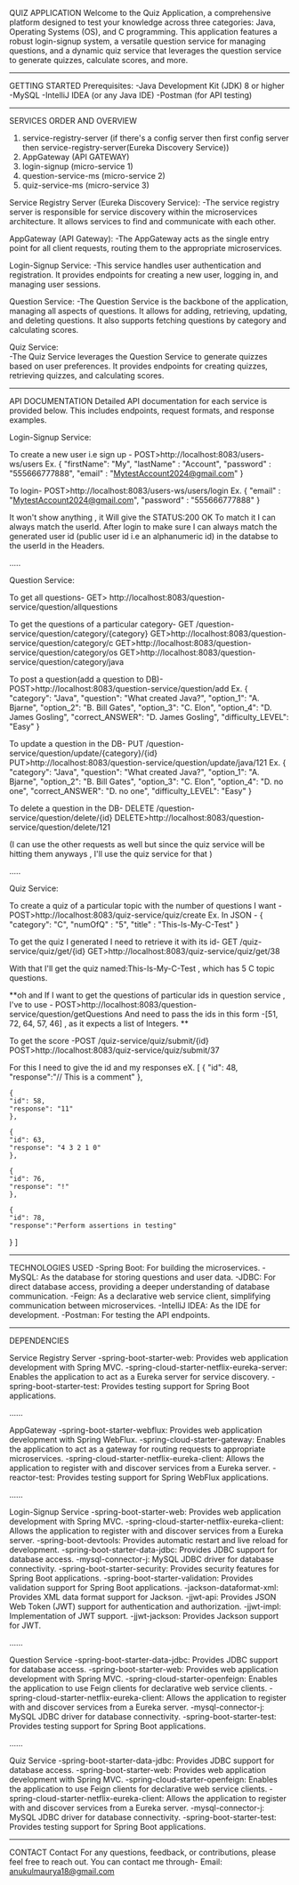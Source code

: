 QUIZ APPLICATION
Welcome to the Quiz Application, a comprehensive platform designed to test your knowledge across three categories: Java, Operating Systems (OS), and C programming. 
This application features a robust login-signup system, a versatile question service for managing questions, and a dynamic quiz service that leverages the question service to generate quizzes, calculate scores, and more.

------------------------------------------------------------------------------------------------------------------------------------------------------------------------------------------------------------------------------------

GETTING STARTED
Prerequisites:
-Java Development Kit (JDK) 8 or higher
-MySQL
-IntelliJ IDEA (or any Java IDE)
-Postman (for API testing)


------------------------------------------------------------------------------------------------------------------------------------------------------------------------------------------------------------------------------------

SERVICES ORDER AND OVERVIEW

1. service-registry-server (if there's a config server then first config server then service-registry-server(Eureka Discovery Service))
2. AppGateway (API GATEWAY)
3. login-signup (micro-service 1)
4. question-service-ms (micro-service 2)
5. quiz-service-ms (micro-service 3)


Service Registry Server (Eureka Discovery Service):
-The service registry server is responsible for service discovery within the microservices architecture. It allows services to find and communicate with each other.

AppGateway (API Gateway):
-The AppGateway acts as the single entry point for all client requests, routing them to the appropriate microservices.

Login-Signup Service:
-This service handles user authentication and registration. It provides endpoints for creating a new user, logging in, and managing user sessions.

Question Service:
-The Question Service is the backbone of the application, managing all aspects of questions. It allows for adding, retrieving, updating, and deleting questions. It also supports fetching questions by category and calculating scores.

Quiz Service:                    
-The Quiz Service leverages the Question Service to generate quizzes based on user preferences. It provides endpoints for creating quizzes, retrieving quizzes, and calculating scores.


------------------------------------------------------------------------------------------------------------------------------------------------------------------------------------------------------------------------------------

API DOCUMENTATION
Detailed API documentation for each service is provided below. This includes endpoints, request formats, and response examples.


Login-Signup Service:

To create a new user i.e sign up -
POST>http://localhost:8083/users-ws/users
Ex. {
    "firstName": "My",
    "lastName" : "Account",
    "password" : "555666777888",
    "email" : "MytestAccount2024@gmail.com"
}



To login-
POST>http://localhost:8083/users-ws/users/login
Ex. {
    "email" : "MytestAccount2024@gmail.com",
    "password" : "555666777888"
}

It won't show anything , it Will give the STATUS:200 OK
To match it I can always match the userId.
After login to make sure I can always match the generated user id
(public user id i.e an alphanumeric id) in the databse to the userId in the Headers.



.....



Question Service:

To get all questions-
GET> http://localhost:8083/question-service/question/allquestions

To get the questions of a particular category- GET /question-service/question/category/{category}
GET>http://localhost:8083/question-service/question/category/c
GET>http://localhost:8083/question-service/question/category/os
GET>http://localhost:8083/question-service/question/category/java

To post a question(add a question to DB)-
POST>http://localhost:8083/question-service/question/add
Ex. {
    "category": "Java",
    "question": "What created Java?",
    "option_1": "A. Bjarne",
    "option_2": "B. Bill Gates",
    "option_3": "C. Elon",
    "option_4": "D. James Gosling",
    "correct_ANSWER": "D. James Gosling",
    "difficulty_LEVEL": "Easy"
}



To update a question in the DB- PUT /question-service/question/update/{category}/{id}
PUT>http://localhost:8083/question-service/question/update/java/121
Ex. {
    "category": "Java",
    "question": "What created Java?",
    "option_1": "A. Bjarne",
    "option_2": "B. Bill Gates",
    "option_3": "C. Elon",
    "option_4": "D. no one",
    "correct_ANSWER": "D. no one",
    "difficulty_LEVEL": "Easy"
}


To delete a question in the DB- DELETE /question-service/question/delete/{id}
DELETE>http://localhost:8083/question-service/question/delete/121

(I can use the other requests as well but since the quiz service will be hitting them anyways , I'll use the quiz service for that )




.....



Quiz Service:

To create a quiz of a particular topic with the number of questions I want -
POST>http://localhost:8083/quiz-service/quiz/create 
Ex. In JSON  -
{
    "category": "C",
    "numOfQ" : "5",
    "title" : "This-Is-My-C-Test"
}



To get the quiz I generated I need to retrieve it with its id- GET /quiz-service/quiz/get/{id}
GET>http://localhost:8083/quiz-service/quiz/get/38

With that I'll get the quiz named:This-Is-My-C-Test , which has 5 C topic questions.

**oh and If I want to get the questions of particular ids in question service , I've to use -
POST>http://localhost:8083/question-service/question/getQuestions
And need to pass the ids in this form -[51, 72, 64, 57, 46] , as it expects a list of Integers. **


To get the score -POST /quiz-service/quiz/submit/{id}
POST>http://localhost:8083/quiz-service/quiz/submit/37

For this I need to give the id and my responses
eX. [
    {
    "id": 48,
    "response":"// This is a comment"
    },

    {
    "id": 58,
    "response": "11"
    },

    {
    "id": 63,
    "response": "4 3 2 1 0"
    },
 
    {
    "id": 76,
    "response": "!"
    },
    
    {
    "id": 78,
    "response":"Perform assertions in testing"
}
]


------------------------------------------------------------------------------------------------------------------------------------------------------------------------------------------------------------------------------------


TECHNOLOGIES USED
-Spring Boot: For building the microservices.
-MySQL: As the database for storing questions and user data.
-JDBC: For direct database access, providing a deeper understanding of database communication.
-Feign: As a declarative web service client, simplifying communication between microservices.
-IntelliJ IDEA: As the IDE for development.
-Postman: For testing the API endpoints.

------------------------------------------------------------------------------------------------------------------------------------------------------------------------------------------------------------------------------------


DEPENDENCIES

Service Registry Server
-spring-boot-starter-web: Provides web application development with Spring MVC.
-spring-cloud-starter-netflix-eureka-server: Enables the application to act as a Eureka server for service discovery.
-spring-boot-starter-test: Provides testing support for Spring Boot applications.

......

AppGateway
-spring-boot-starter-webflux: Provides web application development with Spring WebFlux.
-spring-cloud-starter-gateway: Enables the application to act as a gateway for routing requests to appropriate microservices.
-spring-cloud-starter-netflix-eureka-client: Allows the application to register with and discover services from a Eureka server.
-reactor-test: Provides testing support for Spring WebFlux applications.

......

Login-Signup Service
-spring-boot-starter-web: Provides web application development with Spring MVC.
-spring-cloud-starter-netflix-eureka-client: Allows the application to register with and discover services from a Eureka server.
-spring-boot-devtools: Provides automatic restart and live reload for development.
-spring-boot-starter-data-jdbc: Provides JDBC support for database access.
-mysql-connector-j: MySQL JDBC driver for database connectivity.
-spring-boot-starter-security: Provides security features for Spring Boot applications.
-spring-boot-starter-validation: Provides validation support for Spring Boot applications.
-jackson-dataformat-xml: Provides XML data format support for Jackson.
-jjwt-api: Provides JSON Web Token (JWT) support for authentication and authorization.
-jjwt-impl: Implementation of JWT support.
-jjwt-jackson: Provides Jackson support for JWT.

......

Question Service
-spring-boot-starter-data-jdbc: Provides JDBC support for database access.
-spring-boot-starter-web: Provides web application development with Spring MVC.
-spring-cloud-starter-openfeign: Enables the application to use Feign clients for declarative web service clients.
-spring-cloud-starter-netflix-eureka-client: Allows the application to register with and discover services from a Eureka server.
-mysql-connector-j: MySQL JDBC driver for database connectivity.
-spring-boot-starter-test: Provides testing support for Spring Boot applications.

......

Quiz Service
-spring-boot-starter-data-jdbc: Provides JDBC support for database access.
-spring-boot-starter-web: Provides web application development with Spring MVC.
-spring-cloud-starter-openfeign: Enables the application to use Feign clients for declarative web service clients.
-spring-cloud-starter-netflix-eureka-client: Allows the application to register with and discover services from a Eureka server.
-mysql-connector-j: MySQL JDBC driver for database connectivity.
-spring-boot-starter-test: Provides testing support for Spring Boot applications.


------------------------------------------------------------------------------------------------------------------------------------------------------------------------------------------------------------------------------------

CONTACT
Contact
For any questions, feedback, or contributions, please feel free to reach out. You can contact me through-
Email: [anukulmaurya18@gmail.com](mailto:anukulmaurya18@gmail.com)